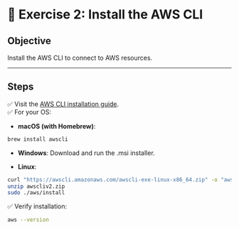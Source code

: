# 📝 Exercise 2: Install the AWS CLI

## Objective

Install the AWS CLI to connect to AWS resources.

---

## Steps

✅ Visit the [AWS CLI installation guide](https://docs.aws.amazon.com/cli/latest/userguide/getting-started-install.html).  
✅ For your OS:

- **macOS (with Homebrew)**:

```bash
brew install awscli
```

- **Windows**: Download and run the .msi installer.

- **Linux**:

```bash
curl "https://awscli.amazonaws.com/awscli-exe-linux-x86_64.zip" -o "awscliv2.zip"
unzip awscliv2.zip
sudo ./aws/install
```


✅ Verify installation:

```bash
aws --version
```
